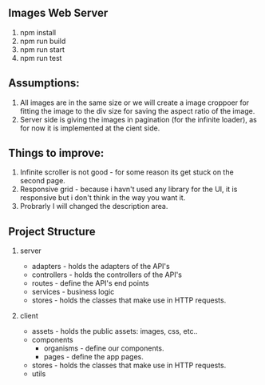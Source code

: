 ## Images Web Server

1. npm install
2. npm run build
3. npm run start
4. npm run test

## Assumptions:

1. All images are in the same size or we will create a image croppoer for fitting the image to the div size for saving the aspect ratio of the image.
2. Server side is giving the images in pagination (for the infinite loader), as for now it is implemented at the cient side.

## Things to improve:

1. Infinite scroller is not good - for some reason its get stuck on the second page.
2. Responsive grid - because i havn't used any library for the UI, it is responsive but i don't think in the way you want it.
3. Probrarly I will changed the description area.

## Project Structure

1. server
	* adapters - holds the adapters of the API's
	* controllers - holds the controllers of the API's
	* routes - define the API's end points
	* services - business logic
	* stores - holds the classes that make use in HTTP requests.

2. client
	* assets - holds the public assets: images, css, etc..
	* components
		* organisms - define our components.
		* pages - define the app pages.
	* stores - holds the classes that make use in HTTP requests.
	* utils